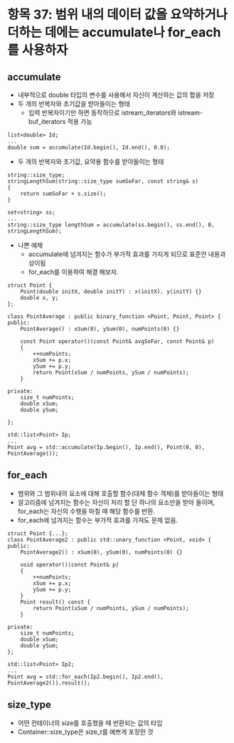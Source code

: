 # 항목 37: 범위 내의 데이터 값을 요약하거나 더하는 데에는 accumulate나 for_each를 사용하자

## accumulate
* 내부적으로 double 타입의 변수를 사용해서 자신이 계산하는 값의 합을 저장
* 두 개의 반복자와 초기값을 받아들이는 형태
    * 입력 반복자이기만 하면 동작하므로 istream_iterators와 istream-buf_iterators 적용 가능
```
list<double> Id;
...
double sum = accumulate(Id.begin(), Id.end(), 0.0);
```
* 두 개의 반복자와 초기값, 요약용 함수를 받아들이는 형태 
```
string::size_type;
stringLengthSum(string::size_type sumSoFar, const string& s)
{
    return sumSoFar + s.size();
}

set<string> ss;
...
string::size_type lengthSum = accumulate(ss.begin(), ss.end(), 0, stringLengthSum);
```
* 나쁜 예제
    * accumulate에 넘겨지는 함수가 부가적 효과를 가지게 되므로 표준안 내용과 상이됨
    * for_each를 이용하여 해결 해보자.
```
struct Point {
    Point(double initX, double initY) : x(initX), y(initY) {}
    double x, y;
};
```
```
class PointAverage : public binary_function <Point, Point, Point> {
public:
    PointAverage() : xSum(0), ySum(0), numPoints(0) {}
    
    const Point operator()(const Point& avgSoFar, const Point& p)
    {
        ++numPoints;
        xSum += p.x;
        ySum += p.y;
        return Point(xSum / numPoints, ySum / numPoints);
    }

private:
    size_t numPoints;
    double xSum;
    double ySum;

};
```
```
std::list<Point> Ip;
...
Point avg = std::accumulate(Ip.begin(), Ip.end(), Point(0, 0), PointAverage());
```

## for_each
* 범위와 그 범위내의 요소에 대해 호출할 함수(대체 함수 객체)를 받아들이는 형태
* 알고리즘에 넘겨지는 함수는 자신이 처리 할 단 하나의 요소만을 받아 들이며, for_each는 자신의 수행을 마칠 때 해당 함수를 반환.
* for_each에 넘겨지는 함수는 부가적 효과를 가져도 문제 없음.
```
struct Point {...};
class PointAverage2 : public std::unary_function <Point, void> {
public:
    PointAverage2() : xSum(0), ySum(0), numPoints(0) {}

    void operator()(const Point& p)
    {
        ++numPoints;
        xSum += p.x;
        ySum += p.y;
    }
    Point result() const {
        return Point(xSum / numPoints, ySum / numPoints);
    }

private:
    size_t numPoints;
    double xSum;
    double ySum;
};

std::list<Point> Ip2;
...
Point avg = std::for_each(Ip2.begin(), Ip2.end(), PointAverage2()).result();
```

## size_type
* 어떤 컨테이너의 size를 호출했을 때 반환되는 값의 타입
* Container::size_type은 size_t를 예쁘게 포장한 것
